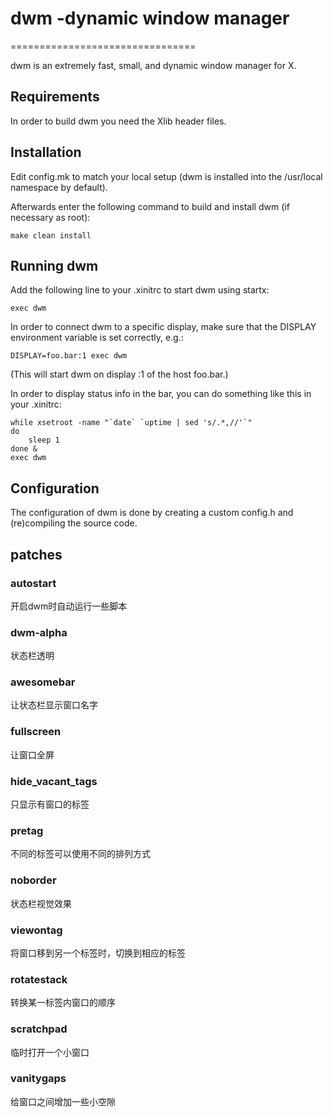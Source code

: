 # dwm -dynamic window manager
================================

dwm is an extremely fast, small, and dynamic window manager for X.


Requirements
------------
In order to build dwm you need the Xlib header files.


Installation
------------
Edit config.mk to match your local setup (dwm is installed into
the /usr/local namespace by default).

Afterwards enter the following command to build and install dwm (if
necessary as root):

    make clean install


Running dwm
-----------
Add the following line to your .xinitrc to start dwm using startx:

    exec dwm

In order to connect dwm to a specific display, make sure that
the DISPLAY environment variable is set correctly, e.g.:

    DISPLAY=foo.bar:1 exec dwm

(This will start dwm on display :1 of the host foo.bar.)

In order to display status info in the bar, you can do something
like this in your .xinitrc:

    while xsetroot -name "`date` `uptime | sed 's/.*,//'`"
    do
    	sleep 1
    done &
    exec dwm


Configuration
-------------
The configuration of dwm is done by creating a custom config.h
and (re)compiling the source code.




## patches

### autostart
开启dwm时自动运行一些脚本
### dwm-alpha
状态栏透明
### awesomebar
让状态栏显示窗口名字
### fullscreen
让窗口全屏
### hide_vacant_tags
只显示有窗口的标签
### pretag
不同的标签可以使用不同的排列方式
### noborder
状态栏视觉效果
### viewontag
将窗口移到另一个标签时，切换到相应的标签
### rotatestack
转换某一标签内窗口的顺序
### scratchpad
临时打开一个小窗口
### vanitygaps
给窗口之间增加一些小空隙
